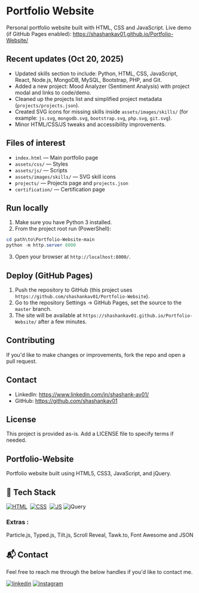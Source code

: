 # Portfolio Website
Personal portfolio website built with HTML, CSS and JavaScript.
Live demo (if GitHub Pages enabled): https://shashankav01.github.io/Portfolio-Website/

## Recent updates (Oct 20, 2025)

- Updated skills section to include: Python, HTML, CSS, JavaScript, React, Node.js, MongoDB, MySQL, Bootstrap, PHP, and Git.
- Added a new project: Mood Analyzer (Sentiment Analysis) with project modal and links to code/demo.
- Cleaned up the projects list and simplified project metadata (`projects/projects.json`).
- Created SVG icons for missing skills inside `assets/images/skills/` (for example: `js.svg`, `mongodb.svg`, `bootstrap.svg`, `php.svg`, `git.svg`).
- Minor HTML/CSS/JS tweaks and accessibility improvements.

## Files of interest

- `index.html` — Main portfolio page
- `assets/css/` — Styles
- `assets/js/` — Scripts
- `assets/images/skills/` — SVG skill icons
- `projects/` — Projects page and `projects.json`
- `certification/` — Certification page

## Run locally

1. Make sure you have Python 3 installed.
2. From the project root run (PowerShell):

```powershell
cd path\to\Portfolio-Website-main
python -m http.server 8000
```

3. Open your browser at `http://localhost:8000/`.

## Deploy (GitHub Pages)

1. Push the repository to GitHub (this project uses `https://github.com/shashankav01/Portfolio-Website`).
2. Go to the repository Settings → GitHub Pages, set the source to the `master` branch.
3. The site will be available at `https://shashankav01.github.io/Portfolio-Website/` after a few minutes.

## Contributing

If you'd like to make changes or improvements, fork the repo and open a pull request.

## Contact

- LinkedIn: https://www.linkedin.com/in/shashank-av01/
- GitHub: https://github.com/shashankav01

## License

This project is provided as-is. Add a LICENSE file to specify terms if needed.
## Portfolio-Website
Portfolio website built using HTML5, CSS3, JavaScript, and jQuery.

<!-- <a href="https://jigarsable.netlify.app/" target="_blank">**Visit Now** 🚀</a> -->


## 📌 Tech Stack
[![HTML](https://img.shields.io/badge/html5%20-%23E34F26.svg?&style=for-the-badge&logo=html5&logoColor=white)](https://github.com/shashankav01/Portfolio-Website/search?l=html)&nbsp;
[![CSS](https://img.shields.io/badge/css3%20-%231572B6.svg?&style=for-the-badge&logo=css3&logoColor=white)](https://github.com/shashankav01/Portfolio-Website/search?l=css)&nbsp;
[![JS](https://img.shields.io/badge/javascript%20-%23323330.svg?&style=for-the-badge&logo=javascript&logoColor=%23F7DF1E)](https://github.com/shashankav01/Portfolio-Website/search?l=javascript)
<img alt="jQuery" src="https://img.shields.io/badge/jquery-%230769AD.svg?style=for-the-badge&logo=jquery&logoColor=white"/>

### Extras : 
Particle.js, Typed.js, Tilt.js, Scroll Reveal, Tawk.to, Font Awesome and JSON

<!-- ## 📌 Sneak Peek of Main Page 🙈 :
![mockup720](https://user-images.githubusercontent.com/64949957/124947013-1f682080-e02d-11eb-977e-df3bbd4fa838.png)
![ss](https://user-images.githubusercontent.com/64949957/159113640-d92665a8-f614-42b3-8456-66b97fc2e651.png) -->


<h2>📬 Contact</h2>

Feel free to reach me through the below handles if you'd like to contact me.

[![linkedin](https://img.shields.io/badge/LinkedIn-0077B5?style=for-the-badge&logo=linkedin&logoColor=white)](https://www.linkedin.com/in/shashank-av01/)
[![instagram](https://img.shields.io/badge/Instagram-E4405F?style=for-the-badge&logo=instagram&logoColor=white)](https://www.instagram.com/shashankrocky.8055/)
